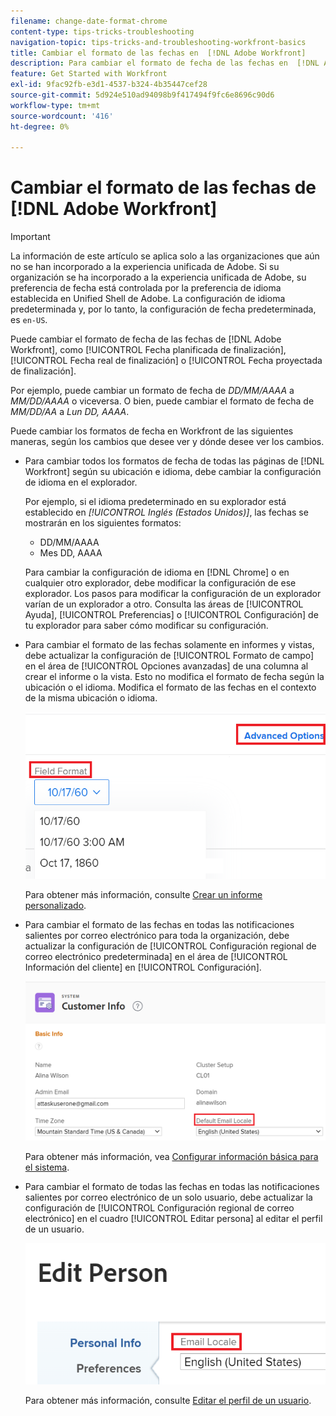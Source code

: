 ```yaml
---
filename: change-date-format-chrome
content-type: tips-tricks-troubleshooting
navigation-topic: tips-tricks-and-troubleshooting-workfront-basics
title: Cambiar el formato de las fechas en  [!DNL Adobe Workfront]
description: Para cambiar el formato de fecha de las fechas en  [!DNL Adobe Workfront] debe cambiar la configuración de idioma en el explorador.
feature: Get Started with Workfront
exl-id: 9fac92fb-e3d1-4537-b324-4b35447cef28
source-git-commit: 5d924e510ad94098b9f417494f9fc6e8696c90d6
workflow-type: tm+mt
source-wordcount: '416'
ht-degree: 0%

---
```


# Cambiar el formato de las fechas de [!DNL Adobe Workfront]

<!--this article used to be called "Change the date format in Adobe Workfront when using Chrome". The team decieded to make it more generic and hide the steps. Also see drafted content below-->

>[!IMPORTANT]
>
> La información de este artículo se aplica solo a las organizaciones que aún no se han incorporado a la experiencia unificada de Adobe.
> Si su organización se ha incorporado a la experiencia unificada de Adobe, su preferencia de fecha está controlada por la preferencia de idioma establecida en Unified Shell de Adobe. La configuración de idioma predeterminada y, por lo tanto, la configuración de fecha predeterminada, es `en-US`.

Puede cambiar el formato de fecha de las fechas de [!DNL Adobe Workfront], como [!UICONTROL Fecha planificada de finalización], [!UICONTROL Fecha real de finalización] o [!UICONTROL Fecha proyectada de finalización].

Por ejemplo, puede cambiar un formato de fecha de _DD/MM/AAAA_ a _MM/DD/AAAA_ o viceversa.
O bien, puede cambiar el formato de fecha de _MM/DD/AA_ a _Lun DD, AAAA_.

Puede cambiar los formatos de fecha en Workfront de las siguientes maneras, según los cambios que desee ver y dónde desee ver los cambios.

* Para cambiar todos los formatos de fecha de todas las páginas de [!DNL Workfront] según su ubicación e idioma, debe cambiar la configuración de idioma en el explorador.

  Por ejemplo, si el idioma predeterminado en su explorador está establecido en *[!UICONTROL Inglés (Estados Unidos)]*, las fechas se mostrarán en los siguientes formatos:

   * DD/MM/AAAA
   * Mes DD, AAAA

  Para cambiar la configuración de idioma en [!DNL Chrome] o en cualquier otro explorador, debe modificar la configuración de ese explorador. Los pasos para modificar la configuración de un explorador varían de un explorador a otro. Consulta las áreas de [!UICONTROL Ayuda], [!UICONTROL Preferencias] o [!UICONTROL Configuración] de tu explorador para saber cómo modificar su configuración.

* Para cambiar el formato de las fechas solamente en informes y vistas, debe actualizar la configuración de [!UICONTROL Formato de campo] en el área de [!UICONTROL Opciones avanzadas] de una columna al crear el informe o la vista. Esto no modifica el formato de fecha según la ubicación o el idioma. Modifica el formato de las fechas en el contexto de la misma ubicación o idioma.

  ![](assets/field-format-in-advanced-options-of-a-view-highlighted.png)

  Para obtener más información, consulte [Crear un informe personalizado](../../reports-and-dashboards/reports/creating-and-managing-reports/create-custom-report.md).

* Para cambiar el formato de las fechas en todas las notificaciones salientes por correo electrónico para toda la organización, debe actualizar la configuración de [!UICONTROL Configuración regional de correo electrónico predeterminada] en el área de [!UICONTROL Información del cliente] en [!UICONTROL Configuración].

  ![](assets/default-email-locale-field.png)

  Para obtener más información, vea [Configurar información básica para el sistema](../../administration-and-setup/get-started-wf-administration/configure-basic-info.md).

* Para cambiar el formato de todas las fechas en todas las notificaciones salientes por correo electrónico de un solo usuario, debe actualizar la configuración de [!UICONTROL Configuración regional de correo electrónico] en el cuadro [!UICONTROL Editar persona] al editar el perfil de un usuario.

  ![](assets/email-locale-for-user-profile-highlighted.png)

  Para obtener más información, consulte [Editar el perfil de un usuario](../../administration-and-setup/add-users/create-and-manage-users/edit-a-users-profile.md).

<!--drafted because we should not document steps for a third-party application

To change your language settings in Chrome:

1. Click the 3-dots in the top right corner of your Chrome interface, then click **Settings**.
1. On the left area of the Settings page, expand **Advanced**, then click **Languages**.  
   Or  
   Search for *language*&nbsp;at the top of the Settings page, then click **Languages**.

1. In the **Language** list, locate the language and region that use your preferred date format.

   **Example:** If you speak English and you want the date format to be MM/DD/YYYY, you would select **English (United States)**. If you speak English and you want the date format to be DD/MM/YYY, you would select **English (United Kingdom)**.

1. (Conditional) If the language and region you want to use are not visible in the list, click **Add languages** to add it to the list.
1. Click the 3-dot menu next to the language and region you want to use, then click **Move to the top**.
1. Return to the Workfront interface, then refresh the page.  
   The date format is now updated in projects and other areas of Workfront that use MM/DD/YYYY or DD/MM/YYYY format when displaying dates.

   -->
